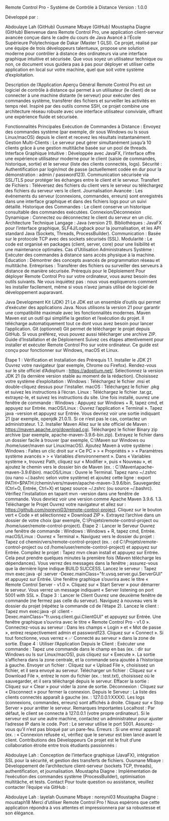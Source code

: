 Remote Control Pro - Système de Contrôle à Distance
Version : 1.0.0

Développé par :

Abdoulaye Lah (GitHub)
Ousmane Mbaye (GitHub)
Moustapha Diagne (GitHub)
Bienvenue dans Remote Control Pro, une application client-serveur avancée conçue dans le cadre du cours de Java Avancé à l’École Supérieure Polytechnique de Dakar (Master 1 GLSI). Ce projet, réalisé par une équipe de trois développeurs talentueux, propose une solution moderne pour contrôler à distance des ordinateurs via une interface graphique intuitive et sécurisée. Que vous soyez un utilisateur technique ou non, ce document vous guidera pas à pas pour déployer et utiliser cette application en local sur votre machine, quel que soit votre système d’exploitation.

Description de l’Application
Aperçu Général
Remote Control Pro est un logiciel de contrôle à distance qui permet à un utilisateur (le client) de se connecter à une machine distante (le serveur) pour exécuter des commandes système, transférer des fichiers et surveiller les activités en temps réel. Inspiré par des outils comme SSH, ce projet combine une architecture réseau robuste avec une interface utilisateur conviviale, offrant une expérience fluide et sécurisée.

Fonctionnalités Principales
Exécution de Commandes à Distance : Envoyez des commandes système (par exemple, dir sous Windows ou ls sous Linux/macOS) depuis le client et recevez les résultats instantanément.
Gestion Multi-Clients : Le serveur peut gérer simultanément jusqu’à 10 clients grâce à une gestion multitâche basée sur un pool de threads.
Interface Graphique Intuitive : Développée avec JavaFX, l’interface offre une expérience utilisateur moderne pour le client (saisie de commandes, historique, sortie) et le serveur (liste des clients connectés, logs).
Sécurité :
Authentification par login/mot de passe (actuellement codée en dur pour la démonstration : admin / password123).
Communication sécurisée via SSL/TLS pour protéger les échanges entre le client et le serveur.
Transfert de Fichiers : Téléversez des fichiers du client vers le serveur ou téléchargez des fichiers du serveur vers le client.
Journalisation Avancée : Les événements du serveur (connexions, commandes, erreurs) sont enregistrés dans une interface graphique et dans des fichiers logs pour un suivi détaillé.
Historique des Commandes : Le client conserve un historique consultable des commandes exécutées.
Connexion/Déconnexion Dynamique : Connectez ou déconnectez le client du serveur en un clic.
Architecture Technique
Langage : Java (version 21).
Bibliothèques : JavaFX pour l’interface graphique, SLF4J/Logback pour la journalisation, et les API standard Java (Sockets, Threads, ProcessBuilder).
Communication : Basée sur le protocole TCP avec des sockets sécurisés (SSL).
Modularité : Le code est organisé en packages (client, server, core) pour une lisibilité et une maintenance optimales.
Cas d’Utilisation
Administrateurs Système : Exécuter des commandes à distance sans accès physique à la machine.
Éducation : Démontrer des concepts avancés de programmation réseau et multitâche.
Entreprises : Transférer des fichiers ou surveiller des serveurs à distance de manière sécurisée.
Prérequis pour le Déploiement
Pour déployer Remote Control Pro sur votre ordinateur, vous aurez besoin des outils suivants. Ne vous inquiétez pas : nous vous expliquerons comment les installer facilement, même si vous n’avez jamais utilisé de logiciel de développement auparavant.

Java Development Kit (JDK) 21
Le JDK est un ensemble d’outils qui permet d’exécuter des applications Java. Nous utilisons la version 21 pour garantir une compatibilité maximale avec les fonctionnalités modernes.
Maven
Maven est un outil qui simplifie la gestion et l’exécution du projet. Il télécharge automatiquement tout ce dont vous avez besoin pour lancer l’application.
Git (optionnel)
Git permet de télécharger le projet depuis GitHub. Si vous préférez, vous pouvez aussi télécharger une archive ZIP.
Guide d’Installation et de Déploiement
Suivez ces étapes attentivement pour installer et exécuter Remote Control Pro sur votre ordinateur. Ce guide est conçu pour fonctionner sur Windows, macOS et Linux.

Étape 1 : Vérification et Installation des Prérequis
1.1. Installer le JDK 21
Ouvrez votre navigateur (par exemple, Chrome ou Firefox).
Rendez-vous sur le site officiel d’Adoptium : https://adoptium.net/.
Sélectionnez la version JDK 21 (la dernière version stable au moment de la rédaction).
Choisissez votre système d’exploitation :
Windows : Téléchargez le fichier .msi et double-cliquez dessus pour l’installer.
macOS : Téléchargez le fichier .pkg et suivez les instructions à l’écran.
Linux : Téléchargez le fichier .tar.gz, extrayez-le, et suivez les instructions du site.
Une fois installé, ouvrez une fenêtre de commande :
Windows : Appuyez sur Windows + R, tapez cmd, et appuyez sur Entrée.
macOS/Linux : Ouvrez l’application « Terminal ».
Tapez java -version et appuyez sur Entrée. Vous devriez voir une sortie indiquant 21 (par exemple, openjdk 21.0.1). Si ce n’est pas le cas, contactez un administrateur.
1.2. Installer Maven
Allez sur le site officiel de Maven : https://maven.apache.org/download.cgi.
Téléchargez le fichier Binary zip archive (par exemple, apache-maven-3.9.6-bin.zip).
Extrayez le fichier dans un dossier facile à trouver (par exemple, C:\Maven sur Windows ou /home/user/maven sur Linux/macOS).
Ajoutez Maven à votre système :
Windows :
Faites un clic droit sur « Ce PC » > « Propriétés » > « Paramètres système avancés » > « Variables d’environnement ».
Dans « Variables système », trouvez Path, cliquez sur « Modifier », puis « Nouveau », et ajoutez le chemin vers le dossier bin de Maven (ex. : C:\Maven\apache-maven-3.9.6\bin).
macOS/Linux :
Ouvre le Terminal.
Tapez nano ~/.zshrc (ou nano ~/.bashrc selon votre système) et ajoutez cette ligne :
export PATH=$PATH:/chemin/vers/maven/apache-maven-3.9.6/bin.
Sauvegardez (Ctrl+O, Entrée, Ctrl+X) et tapez source ~/.zshrc (ou source ~/.bashrc).
Vérifiez l’installation en tapant mvn -version dans une fenêtre de commande. Vous devriez voir une version comme Apache Maven 3.9.6.
1.3. Télécharger le Projet
Ouvrez votre navigateur et allez sur : https://github.com/noreyni03/remote-control-project.
Cliquez sur le bouton vert « Code » et sélectionnez « Download ZIP ».
Extrayez l’archive dans un dossier de votre choix (par exemple, C:\Projets\remote-control-project ou /home/user/remote-control-project).
Étape 2 : Lancer le Serveur
Ouvrez une fenêtre de commande :
Windows : Windows + R, tapez cmd, Entrée.
macOS/Linux : Ouvrez « Terminal ».
Naviguez vers le dossier du projet :
Tapez cd chemin/vers/remote-control-project (ex. : cd C:\Projets\remote-control-project ou cd /home/user/remote-control-project) et appuyez sur Entrée.
Compilez le projet :
Tapez mvn clean install et appuyez sur Entrée. Cela peut prendre quelques minutes la première fois (Maven télécharge les dépendances). Vous verrez des messages dans la fenêtre ; assurez-vous que la dernière ligne indique BUILD SUCCESS.
Lancez le serveur :
Tapez mvn exec:java -pl :server -Dexec.mainClass="fr.uvsq.server.gui.ServerGUI" et appuyez sur Entrée.
Une fenêtre graphique s’ouvrira avec le titre « Remote Control Server - v1.0 ». Cliquez sur « Start Server » pour démarrer le serveur. Vous verrez un message indiquant « Server listening on port 5001 with SSL ».
Étape 3 : Lancer le Client
Ouvrez une deuxième fenêtre de commande (ne fermez pas celle du serveur).
Naviguez à nouveau vers le dossier du projet (répétez la commande cd de l’étape 2).
Lancez le client :
Tapez mvn exec:java -pl :client -Dexec.mainClass="fr.uvsq.client.gui.ClientGUI" et appuyez sur Entrée.
Une fenêtre graphique s’ouvrira avec le titre « Remote Control Pro - v1.0 ».
Connectez-vous au serveur :
Dans les champs « Login » et « Mot de passe », entrez respectivement admin et password123.
Cliquez sur « Connect ». Si tout fonctionne, vous verrez « ✅ Connecté au serveur » dans la zone de sortie.
Étape 4 : Utiliser l’Application
Depuis le Client :
Exécuter une commande : Tapez une commande dans le champ en bas (ex. : dir sur Windows ou ls sur Linux/macOS), puis cliquez sur « Execute ». La sortie s’affichera dans la zone centrale, et la commande sera ajoutée à l’historique à gauche.
Envoyer un fichier : Cliquez sur « Upload File », choisissez un fichier, et il sera envoyé au serveur.
Télécharger un fichier : Cliquez sur « Download File », entrez le nom du fichier (ex. : test.txt), choisissez où le sauvegarder, et il sera téléchargé depuis le serveur.
Effacer la sortie : Cliquez sur « Clear » pour vider la zone de sortie.
Déconnexion : Cliquez sur « Disconnect » pour fermer la connexion.
Depuis le Serveur :
La liste des clients connectés apparaît à gauche (ex. : 127.0.0.1:XXXX).
Les logs (connexions, commandes, erreurs) sont affichés à droite.
Cliquez sur « Stop Server » pour arrêter le serveur.
Remarques Importantes
Localhost : Par défaut, le client se connecte à 127.0.0.1 (votre propre ordinateur). Si le serveur est sur une autre machine, contactez un administrateur pour ajuster l’adresse IP dans le code.
Port : Le serveur utilise le port 5001. Assurez-vous qu’il n’est pas bloqué par un pare-feu.
Erreurs : Si une erreur apparaît (ex. : « Connexion refusée »), vérifiez que le serveur est bien lancé avant le client.
Contributions des Développeurs
Ce projet est le fruit d’une collaboration étroite entre trois étudiants passionnés :

Abdoulaye Lah : Conception de l’interface graphique (JavaFX), intégration SSL pour la sécurité, et gestion des transferts de fichiers.
Ousmane Mbaye : Développement de l’architecture client-serveur (sockets TCP, threads), authentification, et journalisation.
Moustapha Diagne : Implémentation de l’exécution des commandes système (ProcessBuilder), optimisation multitâche, et tests.
Contact
Pour toute question ou assistance, veuillez contacter l’équipe via GitHub :

Abdoulaye Lah : layelah
Ousmane Mbaye : noreyni03
Moustapha Diagne : moustaph18
Merci d’utiliser Remote Control Pro ! Nous espérons que cette application répondra à vos attentes et impressionnera par sa robustesse et son élégance.
